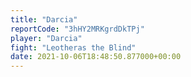 ```yaml
---
title: "Darcia"
reportCode: "3hHY2MRKgrdDkTPj"
player: "Darcia"
fight: "Leotheras the Blind"
date: 2021-10-06T18:48:50.877000+00:00
---
```


